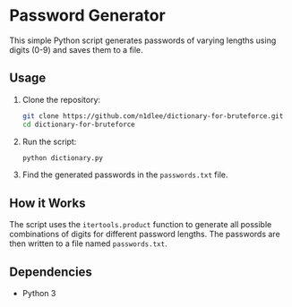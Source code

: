 # Password Generator

This simple Python script generates passwords of varying lengths using digits (0-9) and saves them to a file.

## Usage

1. Clone the repository:

    ```bash
    git clone https://github.com/n1dlee/dictionary-for-bruteforce.git
    cd dictionary-for-bruteforce
    ```

2. Run the script:

    ```bash
    python dictionary.py
    ```

3. Find the generated passwords in the `passwords.txt` file.

## How it Works

The script uses the `itertools.product` function to generate all possible combinations of digits for different password lengths. The passwords are then written to a file named `passwords.txt`.

## Dependencies

- Python 3

